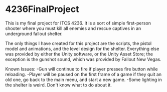 # 4236FinalProject

This is my final project for ITCS 4236. It is a sort of simple first-person shooter where you must kill all enemies and rescue captives in an underground fallout shelter.

The only things I have created for this project are the scripts, the pistol model and animations, and the level design for the shelter. Everything else was provided by either
the Unity software, or the Unity Asset Store; the exception is the gunshot sound, which was provided by Fallout New Vegas.

Known Issues: 
-Gun will continue to fire if player presses fire button while reloading.
-Player will be paused on the first frame of a game if they quit an old one, go back to the main menu, and start a new game.
-Some lighting in the shelter is weird. Don't know what to do about it.
